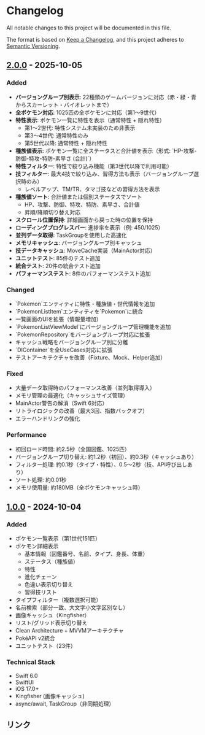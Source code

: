 # Changelog

All notable changes to this project will be documented in this file.

The format is based on [Keep a Changelog](https://keepachangelog.com/en/1.0.0/),
and this project adheres to [Semantic Versioning](https://semver.org/spec/v2.0.0.html).

## [2.0.0] - 2025-10-05

### Added
- **バージョングループ別表示**: 22種類のゲームバージョンに対応（赤・緑・青からスカーレット・バイオレットまで）
- **全ポケモン対応**: 1025匹の全ポケモンに対応（第1〜9世代）
- **特性表示**: ポケモン一覧に特性を表示（通常特性 + 隠れ特性）
  - 第1〜2世代: 特性システム未実装のため非表示
  - 第3〜4世代: 通常特性のみ
  - 第5世代以降: 通常特性 + 隠れ特性
- **種族値表示**: ポケモン一覧に全ステータスと合計値を表示（形式: \`HP-攻撃-防御-特攻-特防-素早さ (合計)\`）
- **特性フィルター**: 特性で絞り込み機能（第3世代以降で利用可能）
- **技フィルター**: 最大4技で絞り込み、習得方法も表示（バージョングループ選択時のみ）
  - レベルアップ、TM/TR、タマゴ技などの習得方法を表示
- **種族値ソート**: 合計値または個別ステータスでソート
  - HP、攻撃、防御、特攻、特防、素早さ、合計値
  - 昇順/降順切り替え対応
- **スクロール位置保持**: 詳細画面から戻った時の位置を保持
- **ローディングプログレスバー**: 進捗率を表示（例: 450/1025）
- **並列データ取得**: TaskGroupを使用した高速化
- **メモリキャッシュ**: バージョングループ別キャッシュ
- **技データキャッシュ**: MoveCache実装（MainActor対応）
- **ユニットテスト**: 85件のテスト追加
- **統合テスト**: 20件の統合テスト追加
- **パフォーマンステスト**: 8件のパフォーマンステスト追加

### Changed
- \`Pokemon\`エンティティに特性・種族値・世代情報を追加
- \`PokemonListItem\`エンティティを\`Pokemon\`に統合
- 一覧画面のUIを拡張（情報量増加）
- \`PokemonListViewModel\`にバージョングループ管理機能を追加
- \`PokemonRepository\`をバージョングループ対応に拡張
- キャッシュ戦略をバージョングループ別に分離
- \`DIContainer\`を全UseCases対応に拡張
- テストアーキテクチャを改善（Fixture、Mock、Helper追加）

### Fixed
- 大量データ取得時のパフォーマンス改善（並列取得導入）
- メモリ管理の最適化（キャッシュサイズ管理）
- MainActor警告の解消（Swift 6対応）
- リトライロジックの改善（最大3回、指数バックオフ）
- エラーハンドリングの強化

### Performance
- 初回ロード時間: 約2.5秒（全国図鑑、1025匹）
- バージョングループ切り替え: 約1.2秒（初回）、約0.3秒（キャッシュあり）
- フィルター処理: 約0.1秒（タイプ・特性）、0.5〜2秒（技、API呼び出しあり）
- ソート処理: 約0.01秒
- メモリ使用量: 約180MB（全ポケモンキャッシュ時）

## [1.0.0] - 2024-10-04

### Added
- ポケモン一覧表示（第1世代151匹）
- ポケモン詳細表示
  - 基本情報（図鑑番号、名前、タイプ、身長、体重）
  - ステータス（種族値）
  - 特性
  - 進化チェーン
  - 色違い表示切り替え
  - 習得技リスト
- タイプフィルター（複数選択可能）
- 名前検索（部分一致、大文字小文字区別なし）
- 画像キャッシュ（Kingfisher）
- リスト/グリッド表示切り替え
- Clean Architecture + MVVMアーキテクチャ
- PokéAPI v2統合
- ユニットテスト（23件）

### Technical Stack
- Swift 6.0
- SwiftUI
- iOS 17.0+
- Kingfisher (画像キャッシュ)
- async/await, TaskGroup（非同期処理）

## リンク

[2.0.0]: https://github.com/yourusername/Pokedex-SwiftUI/compare/v1.0.0...v2.0.0
[1.0.0]: https://github.com/yourusername/Pokedex-SwiftUI/releases/tag/v1.0.0

